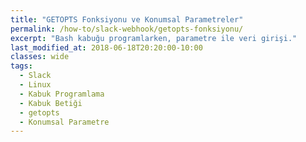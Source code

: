 ```yaml
---
title: "GETOPTS Fonksiyonu ve Konumsal Parametreler"
permalink: /how-to/slack-webhook/getopts-fonksiyonu/
excerpt: "Bash kabuğu programlarken, parametre ile veri girişi."
last_modified_at: 2018-06-18T20:20:00-10:00
classes: wide
tags:
  - Slack
  - Linux
  - Kabuk Programlama
  - Kabuk Betiği
  - getopts
  - Konumsal Parametre
---
```


